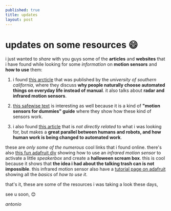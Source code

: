 ```yaml
---
published: true
title: updates
layout: post
---
```

# updates on some resources 😄

i just wanted to *share* with you guys some of the **articles** and **websites** that i have found while looking for some *information* on **motion sensors** and **how to use** them:

1. i found [this arcticle](http://illumin.usc.edu/165/motion-sensors/) that was published by the *university of southern california*, where they discuss **why people naturally choose automated things on everyday life instead of manual**. it also talks about **radar and infrared motion sensors**.

2.  [this safewise text](http://www.safewise.com/resources/motion-sensor-guide) is interesting as well because it is a kind of **"motion sensors for dummies" guide** where they show how these kind of sensors work.

3. i also found [this article](http://www.mdpi.com/2075-4698/6/2/16/htm) that is *not directly related* to what i was looking for, but makes a **great parallel between humans and robots, and how human work is being changed to automated work**.

these are *only some of the numerous* cool links that i found online. there's also [this fun adafruit diy](https://learn.adafruit.com/halloween-scream-box) showing how to use an *infrared motion sensor* to activate a little *speakerbox* and create a **halloween scream box**. this is cool because it shows that **the idea i had about the talking trash can is not impossible**. this infrared motion sensor also have a [tutorial page on adafruit](https://learn.adafruit.com/pir-passive-infrared-proximity-motion-sensor) showing all the *basics* of *how to use it*.

that's it, these are some of the resources i was taking a look these days,

see u soon, 😊

*antonio*
